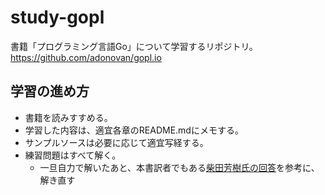 # study-gopl
書籍「プログラミング言語Go」について学習するリポジトリ。 
https://github.com/adonovan/gopl.io

## 学習の進め方
- 書籍を読みすすめる。
- 学習した内容は、適宜各章のREADME.mdにメモする。
- サンプルソースは必要に応じて適宜写経する。
- 練習問題はすべて解く。
  - 一旦自力で解いたあと、本書訳者でもある[柴田芳樹氏の回答](https://github.com/YoshikiShibata/gpl)を参考に、解き直す
